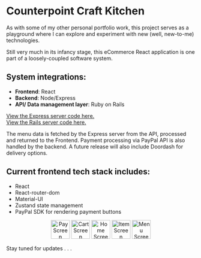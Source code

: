 # Counterpoint Craft Kitchen

As with some of my other personal portfolio work, this project serves as a playground where I can explore and experiment with new (well, new-to-me) technologies.

Still very much in its infancy stage, this eCommerce React application is one part of a loosely-coupled software system.

## System integrations:
  * **Frontend**: React
  * **Backend**: Node/Express
  * **API/ Data management layer**: Ruby on Rails

  [View the Express server code here.](https://github.com/sds-smith/ecomm_server)  
  [View the Rails server code here.](https://github.com/sds-smith/restaurant_menu_cms)

The menu data is fetched by the Express server from the API, processed and returned to the Frontend. Payment processing via PayPal API is also handled by the backend. A future release will also include Doordash for delivery options.

## Current frontend tech stack includes:
  * React
  * React-router-dom
  * Material-UI
  * Zustand state management
  * PayPal SDK for rendering payment buttons

<p align="center">
  <img src="https://github.com/sds-smith/restaurant_menu/blob/main/public/screenshots/55663C0C-9B58-4D15-B9BD-3DBB159C0C96_1_201_a.jpeg" width="50" title="Pay Screen">
  <img src="https://github.com/sds-smith/restaurant_menu/blob/main/public/screenshots/7CF445AB-1FEB-4C87-BA3F-6AD0F5465849_1_201_a.jpeg" width="50" title="Cart Screen">
  <img src="https://github.com/sds-smith/restaurant_menu/blob/main/public/screenshots/CB39427C-BB68-4E20-9A01-30367FA13128_1_105_c.jpeg" width="50" title="Home Screen">
  <img src="https://github.com/sds-smith/restaurant_menu/blob/main/public/screenshots/D88C0D50-288A-41CA-842B-F7134B6CFF47_1_201_a.jpeg" width="50" title="Item Screen">
  <img src="https://github.com/sds-smith/restaurant_menu/blob/main/public/screenshots/F533C407-AB63-4677-B3B4-5024B9A6224B_1_201_a.jpeg" width="50" title="Menu Screen">
</p>


Stay tuned for updates . . .